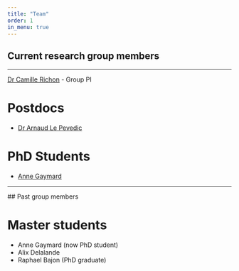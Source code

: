 ```yaml
---
title: "Team"
order: 1
in_menu: true
---
```

## Current research group members
---------------------
[Dr Camille Richon](https://www-iuem.univ-brest.fr/lemar/equipe/richon_camille/) - Group PI
# Postdocs
- [Dr Arnaud Le Pevedic](https://www.researchgate.net/profile/Arnaud_Le_Pevedic) 

# PhD Students
- [Anne Gaymard](https://www.umr-lops.fr/en/Research/Ongoing-PhD-projects/Anne-Gaymard)

----------------------

## Past group members  

# Master students
- Anne Gaymard (now PhD student)
- Alix Delalande
- Raphael Bajon (PhD graduate) 